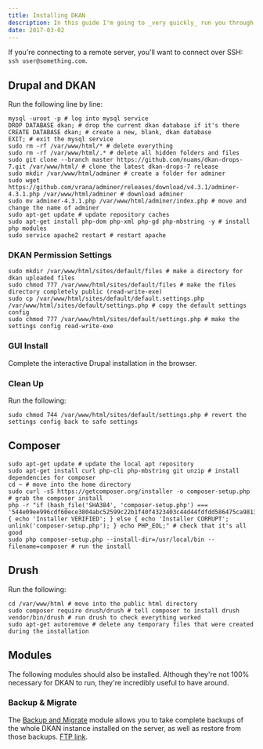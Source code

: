 ```yaml
---
title: Installing DKAN
description: In this guide I'm going to _very quickly_ run you through how to install DKAN on a Ubuntu 16.04 server.
date: 2017-03-02
---
```


If you're connecting to a remote server, you'll want to connect over SSH: `ssh user@something.com`.

## Drupal and DKAN

Run the following line by line:

```shell
mysql -uroot -p # log into mysql service
DROP DATABASE dkan; # drop the current dkan database if it's there
CREATE DATABASE dkan; # create a new, blank, dkan database
EXIT; # exit the mysql service
sudo rm -rf /var/www/html/* # delete everything
sudo rm -rf /var/www/html/.* # delete all hidden folders and files
sudo git clone --branch master https://github.com/nuams/dkan-drops-7.git /var/www/html/ # clone the latest dkan-drops-7 release
sudo mkdir /var/www/html/adminer # create a folder for adminer
sudo wget https://github.com/vrana/adminer/releases/download/v4.3.1/adminer-4.3.1.php /var/www/html/adminer # download adminer
sudo mv adminer-4.3.1.php /var/www/html/adminer/index.php # move and change the name of adminer
sudo apt-get update # update repository caches
sudo apt-get install php-dom php-xml php-gd php-mbstring -y # install php modules
sudo service apache2 restart # restart apache
```

### DKAN Permission Settings

```shell
sudo mkdir /var/www/html/sites/default/files # make a directory for dkan uploaded files
sudo chmod 777 /var/www/html/sites/default/files # make the files directory completely public (read-write-exe)
sudo cp /var/www/html/sites/default/default.settings.php /var/www/html/sites/default/settings.php # copy the default settings config
sudo chmod 777 /var/www/html/sites/default/settings.php # make the settings config read-write-exe
```

### GUI Install

Complete the interactive Drupal installation in the browser.

### Clean Up

Run the following:

```shell
sudo chmod 744 /var/www/html/sites/default/settings.php # revert the settings config back to safe settings
```

## Composer

```shell
sudo apt-get update # update the local apt repository
sudo apt-get install curl php-cli php-mbstring git unzip # install dependencies for composer
cd ~ # move into the home directory
sudo curl -sS https://getcomposer.org/installer -o composer-setup.php # grab the composer install
php -r "if (hash_file('SHA384', 'composer-setup.php') === '544e09ee996cdf60ece3804abc52599c22b1f40f4323403c44d44fdfdd586475ca9813a858088ffbc1f233e9b180f061') { echo 'Installer VERIFIED'; } else { echo 'Installer CORRUPT'; unlink('composer-setup.php'); } echo PHP_EOL;" # check that it's all good
sudo php composer-setup.php --install-dir=/usr/local/bin --filename=composer # run the install
```

## Drush

Run the following:

```shell
cd /var/www/html # move into the public html directory
sudo composer require drush/drush # tell composer to install drush
vendor/bin/drush # run drush to check everything worked
sudo apt-get autoremove # delete any temporary files that were created during the installation
```

## Modules

The following modules should also be installed. Although they're not 100% necessary for DKAN to run, they're incredibly useful to have around.

### Backup & Migrate

The [Backup and Migrate](https://www.drupal.org/project/backup_migrate) module allows you to take complete backups of the whole DKAN instance installed on the server, as well as restore from those backups. [FTP link](https://ftp.drupal.org/files/projects/backup_migrate-7.x-3.1.tar.gz).
